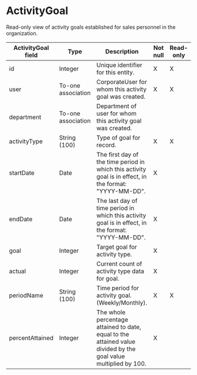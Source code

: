 # ActivityGoal

Read-only view of activity goals established for sales personnel in the organization.

| **ActivityGoal field** | **Type** | **Description** | **Not null** | **Read-only** |
| --- | --- | --- | --- | --- |
| id | Integer | Unique identifier for this entity. | X | X |
| user | To-one association | CorporateUser for whom this activity goal was created. | X | X |
| department | To-one association | Department of user for whom this activity goal was created. | | |
| activityType | String (100) | Type of goal for record. | X | X |
| startDate | Date | The first day of the time period in which this activity goal is in effect, in the format: "YYYY-MM-DD". | X | |
| endDate | Date | The last day of time period in which this activity goal is in effect, in the format: "YYYY-MM-DD". | X | |
| goal | Integer | Target goal for activity type. | X | |
| actual | Integer | Current count of activity type data for goal. | X | |
| periodName | String (100) | Time period for activity goal. (Weekly/Monthly). | X | X |
| percentAttained | Integer | The whole percentage attained to date, equal to the attained value divided by the goal value multiplied by 100. | X | |